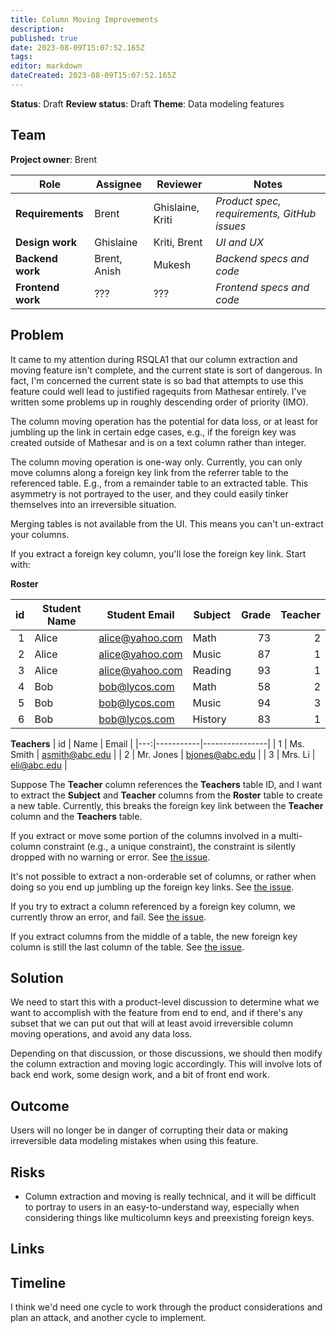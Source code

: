 ```yaml
---
title: Column Moving Improvements
description: 
published: true
date: 2023-08-09T15:07:52.165Z
tags: 
editor: markdown
dateCreated: 2023-08-09T15:07:52.165Z
---
```


**Status**: Draft 
**Review status**: Draft
**Theme**: Data modeling features

## Team
**Project owner**: Brent

| Role              | Assignee     | Reviewer         | Notes                                       |
|-------------------|--------------|------------------|---------------------------------------------|
| **Requirements**  | Brent        | Ghislaine, Kriti | *Product spec, requirements, GitHub issues* |
| **Design work**   | Ghislaine    | Kriti, Brent     | *UI and UX*                                 |
| **Backend work**  | Brent, Anish | Mukesh           | *Backend specs and code*                    |
| **Frontend work** | ???          | ???              | *Frontend specs and code*                   |

## Problem
It came to my attention during RSQLA1 that our column extraction and moving feature isn't complete, and the current state is sort of dangerous. In fact, I'm concerned the current state is so bad that attempts to use this feature could well lead to justified ragequits from Mathesar entirely. I've written some problems up in roughly descending order of priority (IMO).

The column moving operation has the potential for data loss, or at least for jumbling up the link in certain edge cases, e.g., if the foreign key was created outside of Mathesar and is on a text column rather than integer.

The column moving operation is one-way only. Currently, you can only move columns along a foreign key link from the referrer table to the referenced table. E.g., from a remainder table to an extracted table. This asymmetry is not portrayed to the user, and they could easily tinker themselves into an irreversible situation. 

Merging tables is not available from the UI. This means you can't un-extract your columns.

If you extract a foreign key column, you'll lose the foreign key link. Start with:

**Roster**

| id | Student Name | Student Email   | Subject | Grade | Teacher |
|---:|--------------|-----------------|---------|------:|--------:|
|  1 | Alice        | alice@yahoo.com | Math    |    73 |       2 |
|  2 | Alice        | alice@yahoo.com | Music   |    87 |       1 |
|  3 | Alice        | alice@yahoo.com | Reading |    93 |       1 |
|  4 | Bob          | bob@lycos.com   | Math    |    58 |       2 |
|  5 | Bob          | bob@lycos.com   | Music   |    94 |       3 |
|  6 | Bob          | bob@lycos.com   | History |    83 |       1 |

**Teachers**
| id | Name      | Email          |
|---:|-----------|----------------|
|  1 | Ms. Smith | asmith@abc.edu |
|  2 | Mr. Jones | bjones@abc.edu |
|  3 | Mrs. Li   | eli@abc.edu    |

Suppose The **Teacher** column references the **Teachers** table ID, and I want to extract the **Subject** and **Teacher** columns from the **Roster** table to create a new table. Currently, this breaks the foreign key link between the **Teacher** column and the **Teachers** table.

If you extract or move some portion of the columns involved in a multi-column constraint (e.g., a unique constraint), the constraint is silently dropped with no warning or error. See [the issue](https://github.com/centerofci/mathesar/issues/1437).

It's not possible to extract a non-orderable set of columns, or rather when doing so you end up jumbling up the foreign key links. See [the issue](https://github.com/centerofci/mathesar/issues/1490).

If you try to extract a column referenced by a foreign key column, we currently throw an error, and fail. See [the issue](https://github.com/centerofci/mathesar/issues/1433). 

If you extract columns from the middle of a table, the new foreign key column is still the last column of the table. See [the issue](https://github.com/centerofci/mathesar/issues/1681).


## Solution

We need to start this with a product-level discussion to determine what we want to accomplish with the feature from end to end, and if there's any subset that we can put out that will at least avoid irreversible column moving operations, and avoid any data loss.

Depending on that discussion, or those discussions, we should then modify the column extraction and moving logic accordingly. This will involve lots of back end work, some design work, and a bit of front end work.

## Outcome

Users will no longer be in danger of corrupting their data or making irreversible data modeling mistakes when using this feature.

## Risks
- Column extraction and moving is really technical, and it will be difficult to portray to users in an easy-to-understand way, especially when considering things like multicolumn keys and preexisting foreign keys.

## Links

## Timeline
I think we'd need one cycle to work through the product considerations and plan an attack, and another cycle to implement.
